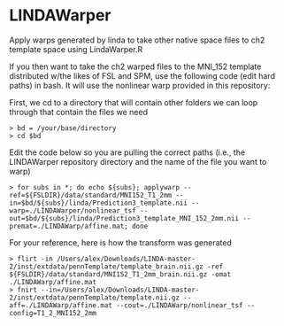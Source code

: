 # LINDAWarper
Apply warps generated by linda to take other native space files to ch2 template space using LindaWarper.R

If you then want to take the ch2 warped files to the MNI_152 template distributed w/the likes of FSL and SPM, use the following code (edit hard paths) in bash. It will use the nonlinear warp provided in this repository:

First, we cd to a directory that will contain other folders we can loop through that contain the files we need

	> bd = /your/base/directory
	> cd $bd

Edit the code below so you are pulling the correct paths (i.e., the LINDAWarper repository directory and the name of the file you want to warp)

	> for subs in *; do echo ${subs}; applywarp --ref=${FSLDIR}/data/standard/MNI152_T1_2mm --in=$bd/${subs}/linda/Prediction3_template.nii --warp=./LINDAWarper/nonlinear_tsf --out=$bd/${subs}/linda/Prediction3_template_MNI_152_2mm.nii --premat=./LINDAWarp/affine.mat; done

For your reference, here is how the transform was generated

	> flirt -in /Users/alex/Downloads/LINDA-master-2/inst/extdata/pennTemplate/template_brain.nii.gz -ref ${FSLDIR}/data/standard/MNI152_T1_2mm_brain.nii.gz -omat ./LINDAWarp/affine.mat
	> fnirt --in=/Users/alex/Downloads/LINDA-master-2/inst/extdata/pennTemplate/template.nii.gz --aff=./LINDAWarp/affine.mat --cout=./LINDAWarp/nonlinear_tsf --config=T1_2_MNI152_2mm

